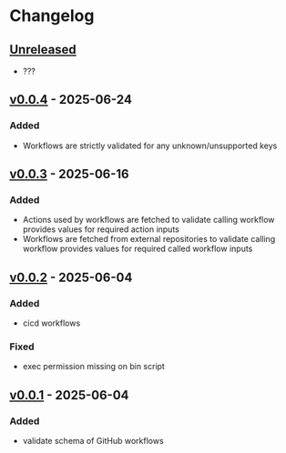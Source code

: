 # Changelog

## [Unreleased]

- ???

## [v0.0.4] - 2025-06-24

### Added

- Workflows are strictly validated for any unknown/unsupported keys

## [v0.0.3] - 2025-06-16

### Added

- Actions used by workflows are fetched to validate calling workflow
  provides values for required action inputs
- Workflows are fetched from external repositories to validate calling
  workflow provides values for required called workflow inputs

## [v0.0.2] - 2025-06-04

### Added

- cicd workflows

### Fixed

- exec permission missing on bin script

## [v0.0.1] - 2025-06-04

### Added

- validate schema of GitHub workflows

[Unreleased]: https://github.com/eighty4/model-t/compare/v0.0.4...HEAD
[v0.0.4]: https://github.com/eighty4/model-t/compare/v0.0.3...v0.0.4
[v0.0.3]: https://github.com/eighty4/model-t/compare/v0.0.2...v0.0.3
[v0.0.2]: https://github.com/eighty4/model-t/compare/v0.0.1...v0.0.2
[v0.0.1]: https://github.com/eighty4/model-t/releases/tag/v0.0.1
